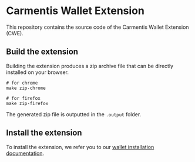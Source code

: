 # Carmentis Wallet Extension

This repository contains the source code of the Carmentis Wallet Extension (CWE).

## Build the extension
Building the extension produces a zip archive file that can be directly installed on your browser.
```shell
# for chrome
make zip-chrome

# for firefox
make zip-firefox
```

The generated zip file is outputted in the `.output` folder.

## Install the extension
To install the extension, we refer you to our [wallet installation documentation](https://docs.carmentis.io/guide/wallet#wallet-installation).